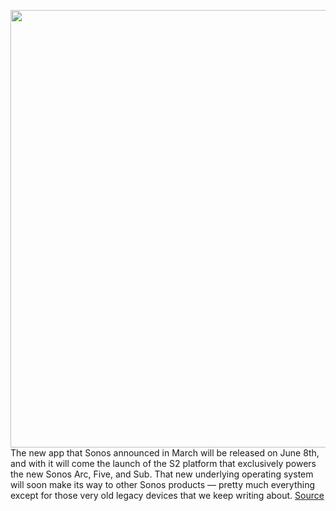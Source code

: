 <img src='https://cdn.vox-cdn.com/thumbor/qCtiEeryJt7HUue9ASIaYdIi758=/0x0:2078x1420/1200x800/filters:focal(873x544:1205x876)/cdn.vox-cdn.com/uploads/chorus_image/image/66760858/Screen_Shot_2020_05_06_at_2.47.16_PM.0.png' width='700px' /><br/>
The new app that Sonos announced in March will be released on June 8th, and with it will come the launch of the S2 platform that exclusively powers the new Sonos Arc, Five, and Sub. That new underlying operating system will soon make its way to other Sonos products — pretty much everything except for those very old legacy devices that we keep writing about.
<a href='https://www.theverge.com/2020/5/6/21249668/sonos-s2-app-release-date-new-features-s1'> Source <a/>